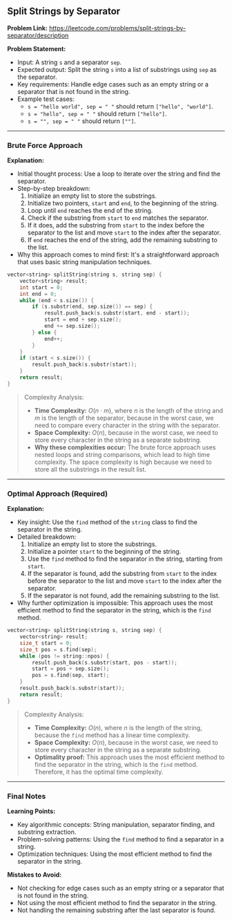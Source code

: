 ## Split Strings by Separator
**Problem Link:** https://leetcode.com/problems/split-strings-by-separator/description

**Problem Statement:**
- Input: A string `s` and a separator `sep`.
- Expected output: Split the string `s` into a list of substrings using `sep` as the separator.
- Key requirements: Handle edge cases such as an empty string or a separator that is not found in the string.
- Example test cases: 
  - `s = "hello world", sep = " "` should return `["hello", "world"]`.
  - `s = "hello", sep = " "` should return `["hello"]`.
  - `s = "", sep = " "` should return `[""]`.

---

### Brute Force Approach

**Explanation:**
- Initial thought process: Use a loop to iterate over the string and find the separator.
- Step-by-step breakdown:
  1. Initialize an empty list to store the substrings.
  2. Initialize two pointers, `start` and `end`, to the beginning of the string.
  3. Loop until `end` reaches the end of the string.
  4. Check if the substring from `start` to `end` matches the separator.
  5. If it does, add the substring from `start` to the index before the separator to the list and move `start` to the index after the separator.
  6. If `end` reaches the end of the string, add the remaining substring to the list.
- Why this approach comes to mind first: It's a straightforward approach that uses basic string manipulation techniques.

```cpp
vector<string> splitString(string s, string sep) {
    vector<string> result;
    int start = 0;
    int end = 0;
    while (end < s.size()) {
        if (s.substr(end, sep.size()) == sep) {
            result.push_back(s.substr(start, end - start));
            start = end + sep.size();
            end += sep.size();
        } else {
            end++;
        }
    }
    if (start < s.size()) {
        result.push_back(s.substr(start));
    }
    return result;
}
```

> Complexity Analysis:
> - **Time Complexity:** $O(n \cdot m)$, where $n$ is the length of the string and $m$ is the length of the separator, because in the worst case, we need to compare every character in the string with the separator.
> - **Space Complexity:** $O(n)$, because in the worst case, we need to store every character in the string as a separate substring.
> - **Why these complexities occur:** The brute force approach uses nested loops and string comparisons, which lead to high time complexity. The space complexity is high because we need to store all the substrings in the result list.

---

### Optimal Approach (Required)

**Explanation:**
- Key insight: Use the `find` method of the `string` class to find the separator in the string.
- Detailed breakdown:
  1. Initialize an empty list to store the substrings.
  2. Initialize a pointer `start` to the beginning of the string.
  3. Use the `find` method to find the separator in the string, starting from `start`.
  4. If the separator is found, add the substring from `start` to the index before the separator to the list and move `start` to the index after the separator.
  5. If the separator is not found, add the remaining substring to the list.
- Why further optimization is impossible: This approach uses the most efficient method to find the separator in the string, which is the `find` method.

```cpp
vector<string> splitString(string s, string sep) {
    vector<string> result;
    size_t start = 0;
    size_t pos = s.find(sep);
    while (pos != string::npos) {
        result.push_back(s.substr(start, pos - start));
        start = pos + sep.size();
        pos = s.find(sep, start);
    }
    result.push_back(s.substr(start));
    return result;
}
```

> Complexity Analysis:
> - **Time Complexity:** $O(n)$, where $n$ is the length of the string, because the `find` method has a linear time complexity.
> - **Space Complexity:** $O(n)$, because in the worst case, we need to store every character in the string as a separate substring.
> - **Optimality proof:** This approach uses the most efficient method to find the separator in the string, which is the `find` method. Therefore, it has the optimal time complexity.

---

### Final Notes

**Learning Points:**
- Key algorithmic concepts: String manipulation, separator finding, and substring extraction.
- Problem-solving patterns: Using the `find` method to find a separator in a string.
- Optimization techniques: Using the most efficient method to find the separator in the string.

**Mistakes to Avoid:**
- Not checking for edge cases such as an empty string or a separator that is not found in the string.
- Not using the most efficient method to find the separator in the string.
- Not handling the remaining substring after the last separator is found.